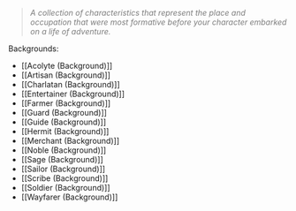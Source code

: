 > *<span style="color:rgb(125, 125, 125)">A collection of characteristics that represent the place and occupation that were most formative before your character embarked on a life of adventure.</span>*

Backgrounds:
- [[Acolyte (Background)]]
- [[Artisan (Background)]]
- [[Charlatan (Background)]]
- [[Entertainer (Background)]]
- [[Farmer (Background)]]
- [[Guard (Background)]]
- [[Guide (Background)]]
- [[Hermit (Background)]]
- [[Merchant (Background)]]
- [[Noble (Background)]]
- [[Sage (Background)]]
- [[Sailor (Background)]]
- [[Scribe (Background)]]
- [[Soldier (Background)]]
- [[Wayfarer (Background)]]
